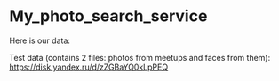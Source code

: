 # My_photo_search_service


Here is our data:

Test data (contains 2 files: photos from meetups and faces from them): https://disk.yandex.ru/d/zZGBaYQ0kLpPEQ


